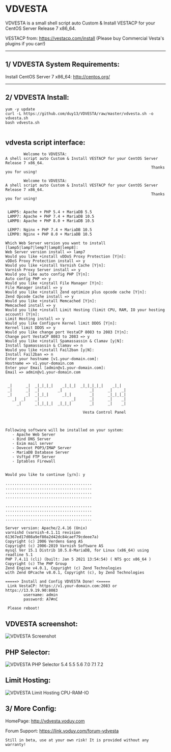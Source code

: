 VDVESTA
===================

VDVESTA is a small shell script auto Custom & Install VESTACP for your CentOS Server Release 7 x86_64.

VESTACP from: https://vestacp.com/install
(Please buy Commercial Vesta's plugins if you can!)

----------

1/ VDVESTA System Requirements:
-------------
Install CentOS Server 7 x86_64: http://centos.org/

----------


2/ VDVESTA Install:
-------------
```
yum -y update
curl -L https://github.com/duy13/VDVESTA/raw/master/vdvesta.sh -o vdvesta.sh
bash vdvesta.sh
 
```

vdvesta script interface:
-------------
```
        Welcome to VDVESTA:
A shell script auto Custom & Install VESTACP for your CentOS Server Release 7 x86_64.
                                                                Thanks you for using!

        Welcome to VDVESTA:
A shell script auto Custom & Install VESTACP for your CentOS Server Release 7 x86_64.
                                                                Thanks you for using!


 LAMP5: Apache + PHP 5.4 + MariaDB 5.5
 LAMP7: Apache + PHP 7.4 + MariaDB 10.5
 LAMP8: Apache + PHP 8.0 + MariaDB 10.5

 LEMP7: Nginx + PHP 7.4 + MariaDB 10.5
 LEMP8: Nginx + PHP 8.0 + MariaDB 10.5

Which Web Server version you want to install [lamp5|lamp7|lemp7|lamp8|lemp8]:
Web Server version install => lamp7
Would you like +install vDDoS Proxy Protection [Y|n]:
vDDoS Proxy Protection install => y
Would you like +install Varnish Cache [Y|n]:
Varnish Proxy Server install => y
Would you like auto config PHP [Y|n]:
Auto config PHP => y
Would you like +install File Manager [Y|n]:
File Manager install => y
Would you like +install Zend optimize plus opcode cache [Y|n]:
Zend Opcode Cache install => y
Would you like +install Memcached [Y|n]:
Memcached install => y
Would you like +install Limit Hosting (limit CPU, RAM, IO your hosting account) [Y|n]:
Limit Hosting install => y
Would you like Configure Kernel limit DDOS [Y|n]:
Kernel limit DDOS => y
Would you like change port VestaCP 8083 to 2083 [Y|n]:
Change port VestaCP 8083 to 2083 => y
Would you like +install Spamassassin & Clamav [y|N]:
Install Spamassassin & Clamav => n
Would you like +install Fail2ban [y|N]:
Install Fail2ban => n
Enter your hostname [v1.your-domain.com]:
Hostname => v1.your-domain.com
Enter your Email [admin@v1.your-domain.com]:
Email => admin@v1.your-domain.com


 _|      _|  _|_|_|_|    _|_|_|  _|_|_|_|_|    _|_|
 _|      _|  _|        _|            _|      _|    _|
 _|      _|  _|_|_|      _|_|        _|      _|_|_|_|
   _|  _|    _|              _|      _|      _|    _|
     _|      _|_|_|_|  _|_|_|        _|      _|    _|

                                  Vesta Control Panel



Following software will be installed on your system:
   - Apache Web Server
   - Bind DNS Server
   - Exim mail server
   - Dovecot POP3/IMAP Server
   - MariaDB Database Server
   - Vsftpd FTP Server
   - Iptables Firewall


Would you like to continue [y/n]: y

......................................
......................................
......................................
......................................

......................................
......................................
......................................
......................................

Server version: Apache/2.4.16 (Unix)
varnishd (varnish-4.1.11 revision 61367ed17d08a9ef80a2d42dc84caef79cdeee7a)
Copyright (c) 2006 Verdens Gang AS
Copyright (c) 2006-2019 Varnish Software AS
mysql Ver 15.1 Distrib 10.5.8-MariaDB, for Linux (x86_64) using readline 5.1
PHP 7.4.11 (cli) (built: Jan 5 2021 13:54:54) ( NTS gcc x86_64 )
Copyright (c) The PHP Group
Zend Engine v4.0.1, Copyright (c) Zend Technologies
with Zend OPcache v8.0.1, Copyright (c), by Zend Technologies

=====> Install and Config VDVESTA Done! <=====
 Link VestaCP: https://v1.your-domain.com:2083 or https://13.9.19.90:8083
        username: admin
        password: A7#nC

 Please reboot!

```

VDVESTA screenshot:
-------------
![VDVESTA Screenshot](https://lh4.googleusercontent.com/-nS-2ZADtcpM/WK0GalcZfiI/AAAAAAAABI0/NELyFr6k-iMQkVEOGKylP55ibSDliu2gQCLcB/s1600/VDVESTA.png "vdvesta screenshot 1")

PHP Selector:
-------------
![VDVESTA PHP Selector 5.4 5.5 5.6 7.0 7.1 7.2](https://lh4.googleusercontent.com/-YFjtfRtpJHY/Wcx4S2QDgYI/AAAAAAAABpE/8LjWA9JylbQMVZX46bnn4i23Qt8GIcF0ACLcBGAs/s1600/VDVESTA-PHP-Selector.png.png "vdvesta php selector screenshot 2")

Limit Hosting:
-------------
![VDVESTA Limit Hosting CPU-RAM-IO](https://lh4.googleusercontent.com/-Oi4bsdKcKfI/WYs502wI7TI/AAAAAAAABms/9At8G3STbmc3MNEuXe8kInlzFNb53vcWgCLcBGAs/s1600/VDVESTA-Limit-Hosting.png "vdvesta limit hosting screenshot 3")

3/ More Config:
---------------
HomePage: http://vdvesta.voduy.com

Forum Support: https://link.voduy.com/forum-vdvesta
```
Still in beta, use at your own risk! It is provided without any warranty!
```
